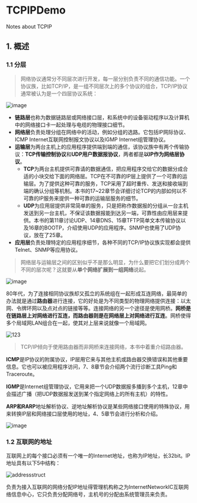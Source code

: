 # TCPIPDemo
Notes about TCPIP
## 1. 概述
### 1.1 分层
>网络协议通常分不同层次进行开发，每一层分别负责不同的通信功能。一个协议族，比如TCP/IP，是一组不同层次上的多个协议的组合，TCP/IP协议通常被认为是一个四层协议系统：

![image](https://user-images.githubusercontent.com/34849140/143688228-e51c3229-4be1-48d1-a784-c5119e653217.png)
- **链路层**也称为数据链路层或网络接口层，和系统中的设备驱动程序以及计算机中的网络接口卡一起处理与电缆的物理接口细节。
- **网络层**负责处理分组在网络中的活动，例如分组的选路。它包括IP网际协议、ICMP Internet互联网控制报文协议以及IGMP Internet组管理协议。
- **运输层**为两台主机上的应用程序提供端到端的通信，该协议族中有两个传输协议：**TCP传输控制协议**和**UDP用户数据报协议**，两者都是**以IP作为网络层协议**。
  - **TCP**为两台主机提供可靠请的数据通信，把应用程序交给它的数据分成合适的小块交给下面的网络层。TCP在不可靠的IP层上提供了一个可靠的运输层。为了提供这种可靠的服务，TCP采用了超时重传、发送和接收端到端的确认分组等机制。本书的17~22章节会详细讨论TCP的内部如何以不可靠的IP服务来提供一种可靠的运输层服务的细节。
  - **UDP**为应用层提供非常简单的服务，只是把称作数据报的分组从一台主机发送到另一台主机，不保证该数据报能到达另一端，可靠性由应用层来提供。本书的第11章讨论UDP、14章DNS、15章TFTP简单文本传输协议以及16章的BOOTP，介绍使用UDP的应用程序。SNMP也使用了UDP协议，放在了25章。
- **应用层**负责处理特定的应用程序细节，各种不同的TCP/IP协议族实现都会提供Telnet、SNMP等应用协议。
>网络层与运输层之间的区别似乎不是那么明显，为什么要把它们划分成两个不同的层次呢？这就要从**单个网络扩展到一组网络**说起。

![image](https://user-images.githubusercontent.com/34849140/143689177-249e2a3b-314e-4628-a61f-0261fa4a700a.png)

80年代，为了连接相同协议族却又孤立的系统组在一起形成互连网络，最简单的办法就是通过**路由器**进行连接，它的好处是为不同类型的物理网络提供连接：以太网、令牌环网以及点对点的链接等等。连接网络的另一个途径是使用网桥。**网桥是在链路层上对网络进行互连，而路由器则是在网络层上对网络进行互连**。网桥使得多个局域网LAN组合在一起，使其对上层来说就像一个局域网。

![123](https://user-images.githubusercontent.com/34849140/143690010-551a543e-f741-4455-a216-d46c01be3ef1.png)

>TCP/IP倾向于使用路由器而非网桥来连接网络，本书中着重介绍路由器。

**ICMP**是IP协议的附属协议，IP层用它来与其他主机或路由器交换错误和其他重要信息。它也可以被应用程序访问，7、8章节会介绍两个流行诊断工具Ping和Traceroute。

**IGMP**是Internet组管理协议，它用来把一个UDP数据报多播到多个主机，12章中会描述广播（把UDP数据报发送到某个指定网络上的所有主机）的特性。

**ARP和RARP**地址解析协议、逆地址解析协议是某些网络接口使用的特殊协议，用来转换IP层和网络接口层使用的地址，4、5章节会进行分析和介绍。

![image](https://user-images.githubusercontent.com/34849140/143726853-89e2aba4-9545-4ffa-9121-43aec82270ae.png)

### 1.2 互联网的地址
互联网上的每个接口必须有一个唯一的Internet地址，也称为IP地址，长32bit。IP地址具有以下5中结构：

![addressstruct](https://user-images.githubusercontent.com/34849140/143731601-5319808d-7a54-49ab-9098-021ac6c4d1f6.png)

负责为接入互联网的网络分配IP地址得管理机构称之为InternetNetworkIC互联网络信息中心，它只负责分配网络号，主机号的分配由系统管理员来负责。
